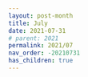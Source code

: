 ```yaml
---
layout: post-month
title: July
date: 2021-07-31
# parent: 2021
permalink: 2021/07
nav_order: -20210731
has_children: true
---
```

